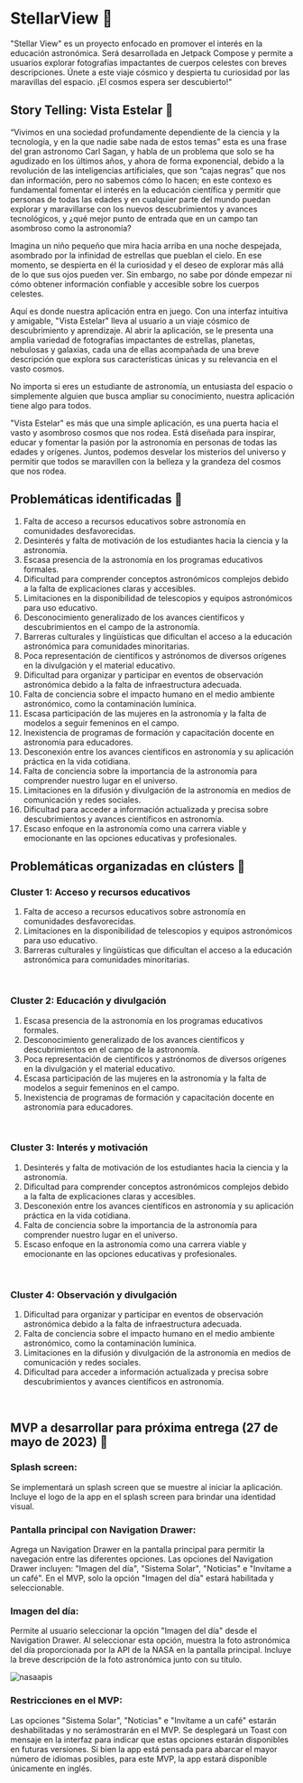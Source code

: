 # StellarView 🌌
"Stellar View" es un proyecto enfocado en promover el interés en la educación astronómica. Será desarrollada en Jetpack Compose y permite a usuarios explorar fotografías impactantes de cuerpos celestes con breves descripciones. Únete a este viaje cósmico y despierta tu curiosidad por las maravillas del espacio. ¡El cosmos espera ser descubierto!"

## Story Telling: Vista Estelar 🔭
<p>“Vivimos en una sociedad profundamente dependiente de la ciencia y la tecnología, y en la que nadie sabe nada de estos temas” esta es una frase del gran astronomo Carl Sagan, y habla de un problema que solo se ha agudizado en los últimos años, y ahora de forma exponencial, debido a la revolución de las inteligencias artificiales, que son “cajas negras” que nos dan información, pero no sabemos cómo lo hacen; en este contexo es fundamental fomentar el interés en la educación científica y permitir que personas de todas las edades y en cualquier parte del mundo puedan explorar y maravillarse con los nuevos descubrimientos y avances tecnológicos, y ¿qué mejor punto de entrada que en un campo tan asombroso como la astronomía?</p>
<p>Imagina un niño pequeño que mira hacia arriba en una noche despejada, asombrado por la infinidad de estrellas que pueblan el cielo. En ese momento, se despierta en él la curiosidad y el deseo de explorar más allá de lo que sus ojos pueden ver. Sin embargo, no sabe por dónde empezar ni cómo obtener información confiable y accesible sobre los cuerpos celestes.</p>
<p>Aquí es donde nuestra aplicación entra en juego. Con una interfaz intuitiva y amigable, "Vista Estelar" lleva al usuario a un viaje cósmico de descubrimiento y aprendizaje. Al abrir la aplicación, se le presenta una amplia variedad de fotografías impactantes de estrellas, planetas, nebulosas y galaxias, cada una de ellas acompañada de una breve descripción que explora sus características únicas y su relevancia en el vasto cosmos.</p>
<p>No importa si eres un estudiante de astronomía, un entusiasta del espacio o simplemente alguien que busca ampliar su conocimiento, nuestra aplicación tiene algo para todos. </p>
<p>"Vista Estelar" es más que una simple aplicación, es una puerta hacia el vasto y asombroso cosmos que nos rodea. Está diseñada para inspirar, educar y fomentar la pasión por la astronomía en personas de todas las edades y orígenes. Juntos, podemos desvelar los misterios del universo y permitir que todos se maravillen con la belleza y la grandeza del cosmos que nos rodea.</p>

## Problemáticas identificadas 🚩
1. Falta de acceso a recursos educativos sobre astronomía en comunidades desfavorecidas.		
2. Desinterés y falta de motivación de los estudiantes hacia la ciencia y la astronomía.		
3. Escasa presencia de la astronomía en los programas educativos formales.		
4. Dificultad para comprender conceptos astronómicos complejos debido a la falta de explicaciones claras y accesibles.		
5. Limitaciones en la disponibilidad de telescopios y equipos astronómicos para uso educativo.		
6. Desconocimiento generalizado de los avances científicos y descubrimientos en el campo de la astronomía.		
7. Barreras culturales y lingüísticas que dificultan el acceso a la educación astronómica para comunidades minoritarias.		
8. Poca representación de científicos y astrónomos de diversos orígenes en la divulgación y el material educativo.		
9. Dificultad para organizar y participar en eventos de observación astronómica debido a la falta de infraestructura adecuada.		
10. Falta de conciencia sobre el impacto humano en el medio ambiente astronómico, como la contaminación lumínica.		
11. Escasa participación de las mujeres en la astronomía y la falta de modelos a seguir femeninos en el campo.		
12. Inexistencia de programas de formación y capacitación docente en astronomía para educadores.		
13. Desconexión entre los avances científicos en astronomía y su aplicación práctica en la vida cotidiana.		
14. Falta de conciencia sobre la importancia de la astronomía para comprender nuestro lugar en el universo.		
15. Limitaciones en la difusión y divulgación de la astronomía en medios de comunicación y redes sociales.		
16. Dificultad para acceder a información actualizada y precisa sobre descubrimientos y avances científicos en astronomía.		
17. Escaso enfoque en la astronomía como una carrera viable y emocionante en las opciones educativas y profesionales.		

## Problemáticas organizadas en clústers 📍

### Cluster 1: Acceso y recursos educativos

1. Falta de acceso a recursos educativos sobre astronomía en comunidades desfavorecidas.
2. Limitaciones en la disponibilidad de telescopios y equipos astronómicos para uso educativo.
3. Barreras culturales y lingüísticas que dificultan el acceso a la educación astronómica para comunidades minoritarias.
<br>

### Cluster 2: Educación y divulgación

1. Escasa presencia de la astronomía en los programas educativos formales.
2. Desconocimiento generalizado de los avances científicos y descubrimientos en el campo de la astronomía.
3. Poca representación de científicos y astrónomos de diversos orígenes en la divulgación y el material educativo.
4. Escasa participación de las mujeres en la astronomía y la falta de modelos a seguir femeninos en el campo.
5. Inexistencia de programas de formación y capacitación docente en astronomía para educadores.
<br>

### Cluster 3: Interés y motivación

1. Desinterés y falta de motivación de los estudiantes hacia la ciencia y la astronomía.
2. Dificultad para comprender conceptos astronómicos complejos debido a la falta de explicaciones claras y accesibles.
3. Desconexión entre los avances científicos en astronomía y su aplicación práctica en la vida cotidiana.
4. Falta de conciencia sobre la importancia de la astronomía para comprender nuestro lugar en el universo.
5. Escaso enfoque en la astronomía como una carrera viable y emocionante en las opciones educativas y profesionales.
<br>

### Cluster 4: Observación y divulgación

1. Dificultad para organizar y participar en eventos de observación astronómica debido a la falta de infraestructura adecuada.
2. Falta de conciencia sobre el impacto humano en el medio ambiente astronómico, como la contaminación lumínica.
3. Limitaciones en la difusión y divulgación de la astronomía en medios de comunicación y redes sociales.
4. Dificultad para acceder a información actualizada y precisa sobre descubrimientos y avances científicos en astronomía.
<br>

## MVP a desarrollar para próxima entrega (27 de mayo de 2023) 💪

### Splash screen:

Se implementará un splash screen que se muestre al iniciar la aplicación.
Incluye el logo de la app en el splash screen para brindar una identidad visual.

### Pantalla principal con Navigation Drawer:

Agrega un Navigation Drawer en la pantalla principal para permitir la navegación entre las diferentes opciones.
Las opciones del Navigation Drawer incluyen: "Imagen del día", "Sistema Solar", "Noticias" e "Invítame a un café".
En el MVP, solo la opción "Imagen del día" estará habilitada y seleccionable.

### Imagen del día:

Permite al usuario seleccionar la opción "Imagen del día" desde el Navigation Drawer.
Al seleccionar esta opción, muestra la foto astronómica del día proporcionada por la API de la NASA en la pantalla principal.
Incluye la breve descripción de la foto astronómica junto con su título.

![nasaapis](https://github.com/JavFuentes/StellarView/assets/122236197/80deb31a-ef9d-413c-b3d5-38a0c85933ce)

### Restricciones en el MVP:

Las opciones "Sistema Solar", "Noticias" e "Invítame a un café" estarán deshabilitadas y no serámostrarán en el MVP.
Se desplegará un Toast con mensaje en la interfaz para indicar que estas opciones estarán disponibles en futuras versiones.
Si bien la app está pensada para abarcar el mayor número de idiomas posibles, para este MVP, la app estará disponible únicamente en inglés.
